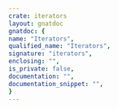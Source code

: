 ```yaml
---
crate: iterators
layout: gnatdoc
gnatdoc: {
name: "Iterators",
qualified_name: "Iterators",
signature: "iterators",
enclosing: "",
is_private: false,
documentation: "",
documentation_snippet: "",
}
---
```

